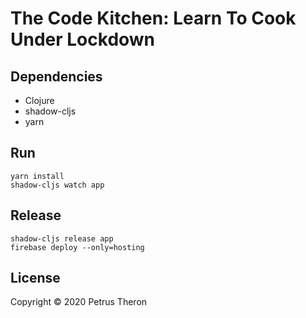 # The Code Kitchen: Learn To Cook Under Lockdown

## Dependencies

 - Clojure
 - shadow-cljs
 - yarn

## Run

``` shell
yarn install
shadow-cljs watch app
```

## Release

``` shell
shadow-cljs release app
firebase deploy --only=hosting
```

## License

Copyright © 2020 Petrus Theron
